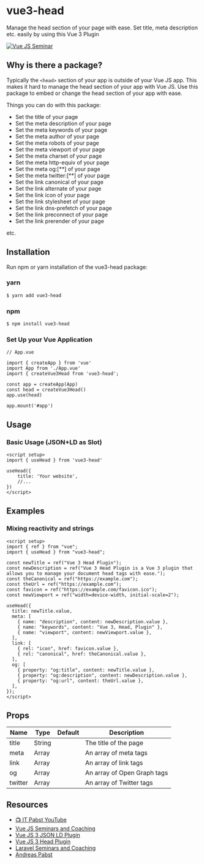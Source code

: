 # vue3-head
Manage the head section of your page with ease. Set title, meta description etc. easily by using this Vue 3 Plugin

[![Vue JS Seminar](https://www.vuejs-seminar.de/img/VuejsSeminar/logo_color.png "Vue JS Seminar")](https://www.vuejs-seminar.de/)

## Why is there a package?

Typically the `<head>` section of your app is outside of your Vue JS app.
This makes it hard to manage the head section of your app with Vue JS.
Use this package to embed or change the head section of your app with ease.

Things you can do with this package:
- Set the title of your page
- Set the meta description of your page
- Set the meta keywords of your page
- Set the meta author of your page
- Set the meta robots of your page
- Set the meta viewport of your page
- Set the meta charset of your page
- Set the meta http-equiv of your page
- Set the meta og:[**] of your page
- Set the meta twitter:[**] of your page
- Set the link canonical of your page
- Set the link alternate of your page
- Set the link icon of your page
- Set the link stylesheet of your page
- Set the link dns-prefetch of your page
- Set the link preconnect of your page
- Set the link prerender of your page

etc.

## Installation

Run npm or yarn installation of the vue3-head package:

### yarn
```bash
$ yarn add vue3-head
```

### npm
```bash
$ npm install vue3-head
```

### Set Up your Vue Application

```vue
// App.vue

import { createApp } from 'vue'
import App from './App.vue'
import { createVue3Head from 'vue3-head';

const app = createApp(App)
const head = createVue3Head()
app.use(head)

app.mount('#app')
```


## Usage

### Basic Usage (JSON+LD as Slot)

```vue
<script setup>
import { useHead } from 'vue3-head'

useHead({
    title: 'Your website',
    //...
})
</script>
```

## Examples

### Mixing reactivity and strings

```vue
<script setup>
import { ref } from "vue";
import { useHead } from "vue3-head";

const newTitle = ref("Vue 3 Head Plugin");
const newDescription = ref("Vue 3 Head Plugin is a Vue 3 plugin that allows you to manage your document head tags with ease.");
const theCanonical = ref("https://example.com");
const theUrl = ref("https://example.com");
const favicon = ref("https://example.com/favicon.ico");
const newViewport = ref("width=device-width, initial-scale=2");

useHead({
  title: newTitle.value,
  meta: [
    { name: "description", content: newDescription.value },
    { name: "keywords", content: "Vue 3, Head, Plugin" },
    { name: "viewport", content: newViewport.value },
  ],
  link: [
    { rel: "icon", href: favicon.value },
    { rel: "canonical", href: theCanonical.value },
  ],
  og: [
    { property: "og:title", content: newTitle.value },
    { property: "og:description", content: newDescription.value },
    { property: "og:url", content: theUrl.value },
  ],
});
</script>
```

## Props

| Name | Type | Default | Description |
| --- | --- | --- | --- |
| title | String | | The title of the page |
| meta | Array | | An array of meta tags |
| link | Array | | An array of link tags |
| og | Array | | An array of Open Graph tags |
| twitter | Array | | An array of Twitter tags |


## Resources

- [📺 IT Pabst YouTube](https://www.youtube.com/channel/UC2qIzllaHNtseSXwj18r-7w)
- [Vue JS Seminars and Coaching](https://www.vuejs-seminar.de/)
- [Vue JS 3 JSON LD Plugin](https://www.vuejs-seminar.de/packages/vue3-json-ld)
- [Vue JS 3 Head Plugin](https://www.vuejs-seminar.de/packages/vue3-head)
- [Laravel Seminars and Coaching](https://www.laravel-seminar.de/)
- [Andreas Pabst](https://www.andreaspabst.com)